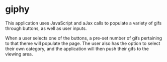 # giphy

This application uses JavaScript and aJax calls to populate a variety of gifs through buttons, as well as user inputs. 

When a user selects one of the buttons, a pre-set number of gifs pertaining to that theme will populate the page. The user also has the option to select their own category, and the application will then push their gifs to the viewing area. 
